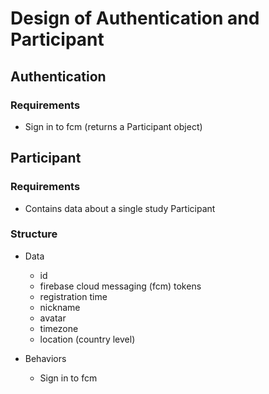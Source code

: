 # Design of Authentication and Participant

## Authentication
### Requirements
- Sign in to fcm (returns a Participant object)

## Participant
### Requirements
- Contains data about a single study Participant

### Structure

- Data
  - id
  - firebase cloud messaging (fcm) tokens
  - registration time
  - nickname
  - avatar
  - timezone
  - location (country level)

- Behaviors
  - Sign in to fcm
